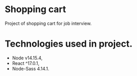 # Shopping cart
Project of shopping cart for job interview.

# Technologies used in project.

- Node v14.15.4,
- React ^17.0.1,
- Node-Sass 4.14.1.